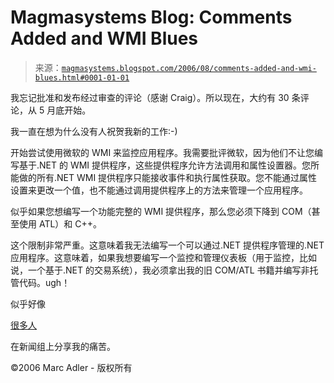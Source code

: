 <!--yml

分类：未分类

日期：2024-05-18 05:19:05

-->

# Magmasystems Blog: Comments Added and WMI Blues

> 来源：[`magmasystems.blogspot.com/2006/08/comments-added-and-wmi-blues.html#0001-01-01`](http://magmasystems.blogspot.com/2006/08/comments-added-and-wmi-blues.html#0001-01-01)

我忘记批准和发布经过审查的评论（感谢 Craig）。所以现在，大约有 30 条评论，从 5 月底开始。

我一直在想为什么没有人祝贺我新的工作:-)

开始尝试使用微软的 WMI 来监控应用程序。我需要批评微软，因为他们不让您编写基于.NET 的 WMI 提供程序，这些提供程序允许方法调用和属性设置器。您所能做的所有.NET WMI 提供程序只能接收事件和执行属性获取。您不能通过属性设置来更改一个值，也不能通过调用提供程序上的方法来管理一个应用程序。

似乎如果您想编写一个功能完整的 WMI 提供程序，那么您必须下降到 COM（甚至使用 ATL）和 C++。

这个限制非常严重。这意味着我无法编写一个可以通过.NET 提供程序管理的.NET 应用程序。这意味着，如果我想要编写一个监控和管理仪表板（用于监控，比如说，一个基于.NET 的交易系统），我必须拿出我的旧 COM/ATL 书籍并编写非托管代码。ugh！

似乎好像

[很多人](http://groups.google.com/groups/search?ie=UTF-8&q=WMI+.NET+provider+methods&qt_s=Search)

在新闻组上分享我的痛苦。

©2006 Marc Adler - 版权所有
